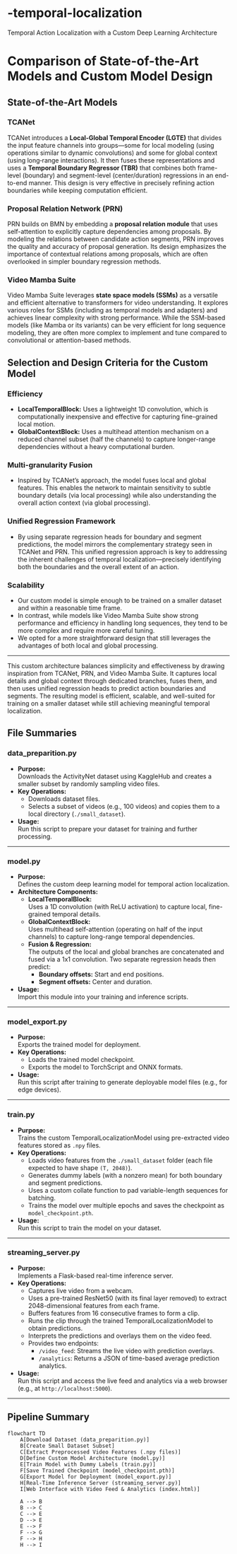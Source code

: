 # -temporal-localization
Temporal Action Localization with a Custom Deep Learning Architecture

# Comparison of State-of-the-Art Models and Custom Model Design

## State-of-the-Art Models

### TCANet
TCANet introduces a **Local‑Global Temporal Encoder (LGTE)** that divides the input feature channels into groups—some for local modeling (using operations similar to dynamic convolutions) and some for global context (using long‑range interactions). It then fuses these representations and uses a **Temporal Boundary Regressor (TBR)** that combines both frame-level (boundary) and segment-level (center/duration) regressions in an end-to-end manner. This design is very effective in precisely refining action boundaries while keeping computation efficient.

### Proposal Relation Network (PRN)
PRN builds on BMN by embedding a **proposal relation module** that uses self-attention to explicitly capture dependencies among proposals. By modeling the relations between candidate action segments, PRN improves the quality and accuracy of proposal generation. Its design emphasizes the importance of contextual relations among proposals, which are often overlooked in simpler boundary regression methods.

### Video Mamba Suite
Video Mamba Suite leverages **state space models (SSMs)** as a versatile and efficient alternative to transformers for video understanding. It explores various roles for SSMs (including as temporal models and adapters) and achieves linear complexity with strong performance. While the SSM-based models (like Mamba or its variants) can be very efficient for long sequence modeling, they are often more complex to implement and tune compared to convolutional or attention-based methods.

## Selection and Design Criteria for the Custom Model

### Efficiency
- **LocalTemporalBlock:** Uses a lightweight 1D convolution, which is computationally inexpensive and effective for capturing fine-grained local motion.
- **GlobalContextBlock:** Uses a multihead attention mechanism on a reduced channel subset (half the channels) to capture longer-range dependencies without a heavy computational burden.

### Multi-granularity Fusion
- Inspired by TCANet’s approach, the model fuses local and global features. This enables the network to maintain sensitivity to subtle boundary details (via local processing) while also understanding the overall action context (via global processing).

### Unified Regression Framework
- By using separate regression heads for boundary and segment predictions, the model mirrors the complementary strategy seen in TCANet and PRN. This unified regression approach is key to addressing the inherent challenges of temporal localization—precisely identifying both the boundaries and the overall extent of an action.

### Scalability
- Our custom model is simple enough to be trained on a smaller dataset and within a reasonable time frame.
- In contrast, while models like Video Mamba Suite show strong performance and efficiency in handling long sequences, they tend to be more complex and require more careful tuning.
- We opted for a more straightforward design that still leverages the advantages of both local and global processing.

---

This custom architecture balances simplicity and effectiveness by drawing inspiration from TCANet, PRN, and Video Mamba Suite. It captures local details and global context through dedicated branches, fuses them, and then uses unified regression heads to predict action boundaries and segments. The resulting model is efficient, scalable, and well-suited for training on a smaller dataset while still achieving meaningful temporal localization.


## File Summaries

### data_preparition.py
- **Purpose:**  
  Downloads the ActivityNet dataset using KaggleHub and creates a smaller subset by randomly sampling video files.
- **Key Operations:**  
  - Downloads dataset files.
  - Selects a subset of videos (e.g., 100 videos) and copies them to a local directory (`./small_dataset`).
- **Usage:**  
  Run this script to prepare your dataset for training and further processing.

---

### model.py
- **Purpose:**  
  Defines the custom deep learning model for temporal action localization.
- **Architecture Components:**  
  - **LocalTemporalBlock:**  
    Uses a 1D convolution (with ReLU activation) to capture local, fine-grained temporal details.
  - **GlobalContextBlock:**  
    Uses multihead self-attention (operating on half of the input channels) to capture long-range temporal dependencies.
  - **Fusion & Regression:**  
    The outputs of the local and global branches are concatenated and fused via a 1x1 convolution. Two separate regression heads then predict:
      - **Boundary offsets:** Start and end positions.
      - **Segment offsets:** Center and duration.
- **Usage:**  
  Import this module into your training and inference scripts.

---

### model_export.py
- **Purpose:**  
  Exports the trained model for deployment.
- **Key Operations:**  
  - Loads the trained model checkpoint.
  - Exports the model to TorchScript and ONNX formats.
- **Usage:**  
  Run this script after training to generate deployable model files (e.g., for edge devices).

---

### train.py
- **Purpose:**  
  Trains the custom TemporalLocalizationModel using pre-extracted video features stored as `.npy` files.
- **Key Operations:**  
  - Loads video features from the `./small_dataset` folder (each file expected to have shape `(T, 2048)`).
  - Generates dummy labels (with a nonzero mean) for both boundary and segment predictions.
  - Uses a custom collate function to pad variable-length sequences for batching.
  - Trains the model over multiple epochs and saves the checkpoint as `model_checkpoint.pth`.
- **Usage:**  
  Run this script to train the model on your dataset.

---

### streaming_server.py
- **Purpose:**  
  Implements a Flask-based real-time inference server.
- **Key Operations:**  
  - Captures live video from a webcam.
  - Uses a pre-trained ResNet50 (with its final layer removed) to extract 2048-dimensional features from each frame.
  - Buffers features from 16 consecutive frames to form a clip.
  - Runs the clip through the trained TemporalLocalizationModel to obtain predictions.
  - Interprets the predictions and overlays them on the video feed.
  - Provides two endpoints:
    - `/video_feed`: Streams the live video with prediction overlays.
    - `/analytics`: Returns a JSON of time-based average prediction analytics.
- **Usage:**  
  Run this script and access the live feed and analytics via a web browser (e.g., at `http://localhost:5000`).

---

## Pipeline Summary

```mermaid
flowchart TD
    A[Download Dataset (data_preparition.py)]
    B[Create Small Dataset Subset]
    C[Extract Preprocessed Video Features (.npy files)]
    D[Define Custom Model Architecture (model.py)]
    E[Train Model with Dummy Labels (train.py)]
    F[Save Trained Checkpoint (model_checkpoint.pth)]
    G[Export Model for Deployment (model_export.py)]
    H[Real-Time Inference Server (streaming_server.py)]
    I[Web Interface with Video Feed & Analytics (index.html)]
    
    A --> B
    B --> C
    C --> E
    D --> E
    E --> F
    F --> G
    F --> H
    H --> I
